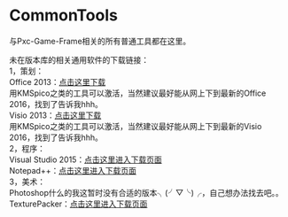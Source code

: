 ﻿# CommonTools
与Pxc-Game-Frame相关的所有普通工具都在这里。

未在版本库的相关通用软件的下载链接：<br>
1，策划：<br>
	Office 2013：[点击这里下载](http://pan.baidu.com/s/1hs6vwxQ)<br>
	用KMSpico之类的工具可以激活，当然建议最好能从网上下到最新的Office 2016，找到了告诉我hhh。<br>
	Visio 2013：[点击这里下载](http://pan.baidu.com/s/1qYo4gaw)<br>
	用KMSpico之类的工具可以激活，当然建议最好能从网上下到最新的Visio 2016，找到了告诉我hhh。<br>
2，程序：<br>
	Visual Studio 2015：[点击这里进入下载页面](https://www.visualstudio.com/zh-hans/downloads/)<br>
	Notepad++：[点击这里进入下载页面](https://notepad-plus-plus.org/)<br>
3，美术：<br>
	Photoshop什么的我这暂时没有合适的版本╮(╯▽╰)╭，自己想办法找去吧。。<br>
	TexturePacker：[点击这里进入下载页面](https://www.codeandweb.com/texturepacker)